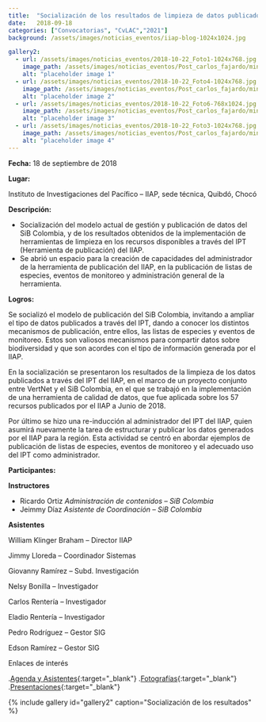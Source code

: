 ```yaml
---
title:  "Socialización de los resultados de limpieza de datos publicados a través del ipt del IIAP"
date:   2018-09-18
categories: ["Convocatorias", "CvLAC","2021"]
background: /assets/images/noticias_eventos/iiap-blog-1024x1024.jpg

gallery2:
  - url: /assets/images/noticias_eventos/2018-10-22_Foto1-1024x768.jpg
    image_path: /assets/images/noticias_eventos/Post_carlos_fajardo/miniatura_iiap%20(1).jpg
    alt: "placeholder image 1"
  - url: /assets/images/noticias_eventos/2018-10-22_Foto4-1024x768.jpg
    image_path: /assets/images/noticias_eventos/Post_carlos_fajardo/miniatura_iiap%20(2).jpg
    alt: "placeholder image 2"
  - url: /assets/images/noticias_eventos/2018-10-22_Foto6-768x1024.jpg
    image_path: /assets/images/noticias_eventos/Post_carlos_fajardo/miniatura_iiap%20(3).jpg
    alt: "placeholder image 3"
  - url: /assets/images/noticias_eventos/2018-10-22_Foto3-1024x768.jpg
    image_path: /assets/images/noticias_eventos/Post_carlos_fajardo/miniatura_iiap%20(4).jpg
    alt: "placeholder image 4"
---
```


**Fecha:**
18 de septiembre de 2018

**Lugar:**

Instituto de Investigaciones del Pacífico – IIAP, sede técnica, Quibdó, Chocó

**Descripción:**

+ Socialización del modelo actual de gestión y publicación de datos del SiB Colombia, y de los resultados obtenidos de la implementación de herramientas de limpieza en los recursos disponibles a través del IPT (Herramienta de publicación)  del IIAP.
+ Se abrió un espacio para la creación de capacidades del administrador de la herramienta de publicación del IIAP, en la publicación de listas de especies, eventos de monitoreo y administración general de la herramienta.
 

**Logros:**

Se socializó el modelo de publicación del SiB Colombia, invitando a ampliar el tipo de datos publicados a través del IPT, dando a conocer los distintos mecanismos de publicación, entre ellos, las listas de especies y eventos de monitoreo. Estos son valiosos mecanismos para compartir datos sobre biodiversidad y que son acordes con el tipo de información generada por el IIAP.

En la socialización se presentaron los resultados de la limpieza de los datos publicados a través del IPT del IIAP, en el marco de un proyecto conjunto entre VertNet y el SiB Colombia, en el que se trabajó en la implementación de una herramienta de calidad de datos, que fue aplicada sobre los 57 recursos publicados por el IIAP a Junio de 2018.

Por último se hizo una re-inducción al administrador del IPT del IIAP, quien asumirá nuevamente la tarea de estructurar y publicar los datos generados por el IIAP para la región. Esta actividad se centró en abordar ejemplos de publicación de listas de especies, eventos de monitoreo y el adecuado uso del IPT como administrador.

 

**Participantes:**

**Instructores**

+ Ricardo Ortiz
*Administración de contenidos – SiB Colombia*
+ Jeimmy Díaz
*Asistente de Coordinación – SiB Colombia*

**Asistentes**

William Klinger Braham – Director IIAP

Jimmy Lloreda – Coordinador Sistemas

Giovanny  Ramírez – Subd. Investigación

Nelsy Bonilla – Investigador

Carlos Rentería – Investigador

Eladio Rentería – Investigador

Pedro Rodríguez – Gestor SIG

Edson Ramírez – Gestor SIG

Enlaces de interés

.[Agenda y Asistentes](https://drive.google.com/drive/folders/18NZ92OQEdekl1SY6uqNc1QljvO0VXzmz?usp=sharing){:target="_blank"}
.[Fotografías](https://drive.google.com/drive/folders/1DNs8glSsGeyTa4RqSGd_ynZ_AfESkSNg?usp=sharing){:target="_blank"}
.[Presentaciones](https://drive.google.com/drive/folders/1e5vhfgqjTBZFGS0VqPS2Ke-Duc3ER49J?usp=sharing){:target="_blank"}


{% include gallery id="gallery2" caption="Socialización de los resultados" %}


